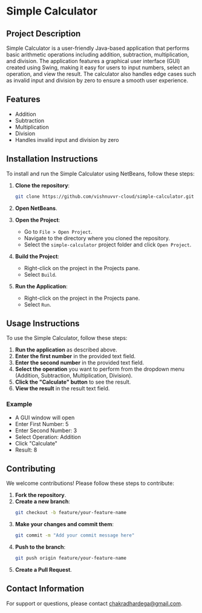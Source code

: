 # Simple Calculator

## Project Description
Simple Calculator is a user-friendly Java-based application that performs basic arithmetic operations including addition, subtraction, multiplication, and division. The application features a graphical user interface (GUI) created using Swing, making it easy for users to input numbers, select an operation, and view the result. The calculator also handles edge cases such as invalid input and division by zero to ensure a smooth user experience.

## Features
- Addition
- Subtraction
- Multiplication
- Division
- Handles invalid input and division by zero

## Installation Instructions
To install and run the Simple Calculator using NetBeans, follow these steps:

1. **Clone the repository**:
    ```bash
    git clone https://github.com/vishnuvvr-cloud/simple-calculator.git
    ```
2. **Open NetBeans**.

3. **Open the Project**:
    - Go to `File > Open Project`.
    - Navigate to the directory where you cloned the repository.
    - Select the `simple-calculator` project folder and click `Open Project`.

4. **Build the Project**:
    - Right-click on the project in the Projects pane.
    - Select `Build`.

5. **Run the Application**:
    - Right-click on the project in the Projects pane.
    - Select `Run`.

## Usage Instructions
To use the Simple Calculator, follow these steps:

1. **Run the application** as described above.
2. **Enter the first number** in the provided text field.
3. **Enter the second number** in the provided text field.
4. **Select the operation** you want to perform from the dropdown menu (Addition, Subtraction, Multiplication, Division).
5. **Click the "Calculate" button** to see the result.
6. **View the result** in the result text field.

### Example

- A GUI window will open
- Enter First Number: 5
- Enter Second Number: 3
- Select Operation: Addition
- Click "Calculate"
- Result: 8

## Contributing
We welcome contributions! Please follow these steps to contribute:

1. **Fork the repository**.
2. **Create a new branch**:
    ```bash
    git checkout -b feature/your-feature-name
    ```
3. **Make your changes and commit them**:
    ```bash
    git commit -m "Add your commit message here"
    ```
4. **Push to the branch**:
    ```bash
    git push origin feature/your-feature-name
    ```
5. **Create a Pull Request**.

## Contact Information
For support or questions, please contact [chakradhardega@gmail.com](mailto:chakradhardega@gmail.com).
